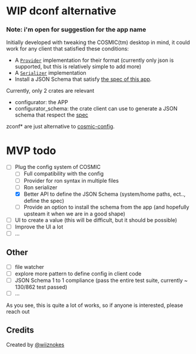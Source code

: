 # WIP dconf alternative

### Note: i'm open for suggestion for the app name

Initially developed with tweaking the COSMIC(tm) desktop in mind, it could work for any client that satisfied these conditions:

- A [`Provider`](https://docs.rs/figment/latest/figment/trait.Provider.html) implementation for their format (currently only json is supported, but this is relatively simple to add more)
- A [`Serializer`](https://docs.rs/serde/latest/serde/trait.Serializer.html) implementation
- Install a JSON Schema that satisfy [the spec of this app](./SPEC.md).

Currently, only 2 crates are relevant

- configurator: the APP
- configurator_schema: the crate client can use to generate a JSON schema that respect the [spec](./SPEC.md)

zconf\* are just alternative to [cosmic-config](https://github.com/pop-os/libcosmic/tree/master/cosmic-config).

# MVP todo

- [ ] Plug the config system of COSMIC
  - [ ] Full compatibility with the config
  - [ ] Provider for ron syntax in multiple files
  - [ ] Ron serializer
  - [x] Better API to define the JSON Schema (system/home paths, ect.., define the spec)
  - [ ] Provide an option to install the schema from the app (and hopefully upsteam it when we are in a good shape)
- [ ] UI to create a value (this will be difficult, but it should be possible)
- [ ] Improve the UI a lot
- [ ] ...

## Other

- [ ] file watcher
- [ ] explore more pattern to define config in client code
- [ ] JSON Schema 1 to 1 compliance (pass the entire test suite, currently ~ 130/862 test passed)
- [ ] ...

As you see, this is quite a lot of works, so if anyone is interested, please reach out

## Credits

Created by [@wiiznokes](https://github.com/wiiznokes)
